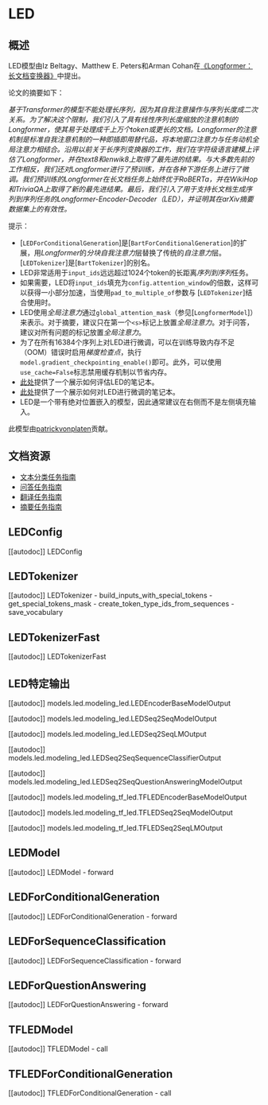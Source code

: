 <!--版权所有2020 HuggingFace团队。

根据Apache许可证第2.0版（"许可证"）的规定，你不得使用此文件，除非符合许可证的要求。
你可以在以下网址获得许可证的副本：

http://www.apache.org/licenses/LICENSE-2.0

除非适用的法律要求或书面同意，根据本许可证分发的软件是基于"按原样"的基础上分发的，
没有任何明示或暗示的保证或条件。请参阅许可证规定，获取相关的语言组合和限制详情。

⚠️请注意，此文件以Markdown格式编写，但包含了与我们的文档生成工具相类似的特定语法（类似MDX），
在Markdown查看器中可能无法正确显示。-->

# LED

## 概述

LED模型由Iz Beltagy、Matthew E. Peters和Arman Cohan在[《Longformer：长文档变换器》](https://arxiv.org/abs/2004.05150)中提出。

论文的摘要如下：

*基于Transformer的模型不能处理长序列，因为其自我注意操作与序列长度成二次关系。为了解决这个限制，我们引入了具有线性序列长度缩放的注意机制的Longformer，使其易于处理成千上万个token或更长的文档。Longformer的注意机制是标准自我注意机制的一种即插即用替代品，将本地窗口注意力与任务动机全局注意力相结合。沿用以前关于长序列变换器的工作，我们在字符级语言建模上评估了Longformer，并在text8和enwik8上取得了最先进的结果。与大多数先前的工作相反，我们还对Longformer进行了预训练，并在各种下游任务上进行了微调。我们预训练的Longformer在长文档任务上始终优于RoBERTa，并在WikiHop和TriviaQA上取得了新的最先进结果。最后，我们引入了用于支持长文档生成序列到序列任务的Longformer-Encoder-Decoder（LED），并证明其在arXiv摘要数据集上的有效性。*

提示：

- [`LEDForConditionalGeneration`]是[`BartForConditionalGeneration`]的扩展，用*Longformer*的*分块自我注意力*层替换了传统的*自注意力*层。[`LEDTokenizer`]是[`BartTokenizer`]的别名。
- LED非常适用于`input_ids`远远超过1024个token的长距离*序列到序列*任务。
- 如果需要，LED将`input_ids`填充为`config.attention_window`的倍数，这样可以获得一小部分加速，当使用`pad_to_multiple_of`参数与 [`LEDTokenizer`]结合使用时。
- LED使用*全局注意力*通过`global_attention_mask`（参见[`LongformerModel`]）来表示。对于摘要，建议只在第一个`<s>`标记上放置*全局注意力*。对于问答，建议对所有问题的标记放置*全局注意力*。
- 为了在所有16384个序列上对LED进行微调，可以在训练导致内存不足（OOM）错误时启用*梯度检查点*，执行`model.gradient_checkpointing_enable()`即可。此外，可以使用`use_cache=False`标志禁用缓存机制以节省内存。
- [此处](https://colab.research.google.com/drive/12INTTR6n64TzS4RrXZxMSXfrOd9Xzamo?usp=sharing)提供了一个展示如何评估LED的笔记本。
- [此处](https://colab.research.google.com/drive/12LjJazBl7Gam0XBPy_y0CTOJZeZ34c2v?usp=sharing)提供了一个展示如何对LED进行微调的笔记本。
- LED是一个带有绝对位置嵌入的模型，因此通常建议在右侧而不是左侧填充输入。

此模型由[patrickvonplaten](https://huggingface.co/patrickvonplaten)贡献。

## 文档资源

- [文本分类任务指南](../tasks/sequence_classification)
- [问答任务指南](../tasks/question_answering)
- [翻译任务指南](../tasks/translation)
- [摘要任务指南](../tasks/summarization)

## LEDConfig

[[autodoc]] LEDConfig

## LEDTokenizer

[[autodoc]] LEDTokenizer
    - build_inputs_with_special_tokens
    - get_special_tokens_mask
    - create_token_type_ids_from_sequences
    - save_vocabulary

## LEDTokenizerFast

[[autodoc]] LEDTokenizerFast

## LED特定输出

[[autodoc]] models.led.modeling_led.LEDEncoderBaseModelOutput

[[autodoc]] models.led.modeling_led.LEDSeq2SeqModelOutput

[[autodoc]] models.led.modeling_led.LEDSeq2SeqLMOutput

[[autodoc]] models.led.modeling_led.LEDSeq2SeqSequenceClassifierOutput

[[autodoc]] models.led.modeling_led.LEDSeq2SeqQuestionAnsweringModelOutput

[[autodoc]] models.led.modeling_tf_led.TFLEDEncoderBaseModelOutput

[[autodoc]] models.led.modeling_tf_led.TFLEDSeq2SeqModelOutput

[[autodoc]] models.led.modeling_tf_led.TFLEDSeq2SeqLMOutput

## LEDModel

[[autodoc]] LEDModel
    - forward

## LEDForConditionalGeneration

[[autodoc]] LEDForConditionalGeneration
    - forward

## LEDForSequenceClassification

[[autodoc]] LEDForSequenceClassification
    - forward

## LEDForQuestionAnswering

[[autodoc]] LEDForQuestionAnswering
    - forward

## TFLEDModel

[[autodoc]] TFLEDModel
    - call

## TFLEDForConditionalGeneration

[[autodoc]] TFLEDForConditionalGeneration
    - call
